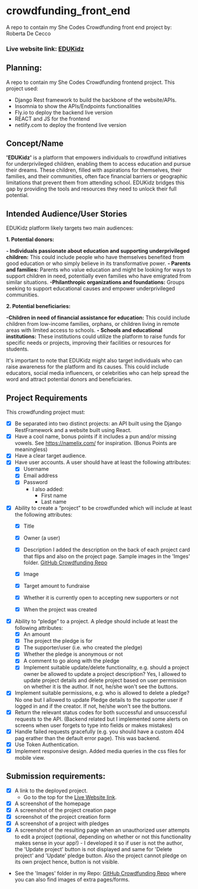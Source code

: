 # crowdfunding_front_end
A repo to contain my She Codes Crowdfunding front end project
by: Roberta De Cecco

### Live website link: [EDUKidz](https://edukidz.netlify.app/)


## Planning: 
A repo to contain my She Codes Crowdfunding frontend project.
This project used:
* Django Rest framework to build the backbone of the website/APIs. 
* Insomnia to show the APIs/Endpoints functionalities
* Fly.io to deploy the backend live version
* REACT and JS for the frontend
* netlify.com to deploy the frontend live version


## Concept/Name
**'EDUKidz'** is a platform that empowers individuals to crowdfund initiatives for underprivileged children, enabling them to access education and pursue their dreams. These children, filled with aspirations for themselves, their families, and their communities, often face financial barriers or geographic limitations that prevent them from attending school. EDUKidz bridges this gap by providing the tools and resources they need to unlock their full potential.



## Intended Audience/User Stories
 
EDUKidz platform likely targets two main audiences:

**1. Potential donors:**

**- Individuals passionate about education and supporting underprivileged children:** This could include people who have themselves benefited from good education or who simply believe in its transformative power.
**- Parents and families:** Parents who value education and might be looking for ways to support children in need, potentially even families who have emigrated from similar situations.
**-Philanthropic organizations and foundations:** Groups seeking to support educational causes and empower underprivileged communities.

**2. Potential beneficiaries:**

**-Children in need of financial assistance for education:** This could include children from low-income families, orphans, or children living in remote areas with limited access to schools.
**- Schools and educational institutions:** These institutions could utilize the platform to raise funds for specific needs or projects, improving their facilities or resources for students.

It's important to note that EDUKidz might also target individuals who can raise awareness for the platform and its causes. This could include educators, social media influencers, or celebrities who can help spread the word and attract potential donors and beneficiaries.

## Project Requirements

This crowdfunding project must:
* [x] Be separated into two distinct projects: an API built using the Django RestFramework and a website built using React.
* [x] Have a cool name, bonus points if it includes a pun and/or missing vowels. See https://namelix.com/ for inspiration. (Bonus Points are meaningless)
* [x] Have a clear target audience.
* [x] Have user accounts. A user should have at least the following attributes:
    * [x] Username
    * [x] Email address
    * [x] Password
        * I also added:
            * First name
            * Last name

* [x] Ability to create a “project” to be crowdfunded which will include at least the following attributes:
    * [x] Title
    * [x] Owner (a user)
    * [x] Description
    I added the description on the back of each project card that flips and also on the project page. Sample images in the 'Imges' folder.
    [GitHub Crowdfunding Repo](https://github.com/RobyOneJ/crowdfunding_front_end/tree/main/src/assets/imges)

    * [x] Image
    * [x] Target amount to fundraise
    * [x] Whether it is currently open to accepting new supporters or not
    * [x] When the project was created
* [x] Ability to “pledge” to a project. A pledge should include at least the following attributes:
    *   [x] An amount
    *   [x] The project the pledge is for
    *   [x] The supporter/user (i.e. who created the pledge)
    *   [x] Whether the pledge is anonymous or not
    *   [x] A comment to go along with the pledge
    *   [x] Implement suitable update/delete functionality, e.g. should a project owner be allowed to update a project description?
Yes, I allowed to update project details and delete project based on user permission on whether it is the author. If not, he/she won't see the buttons.
* [x] Implement suitable permissions, e.g. who is allowed to delete a pledge? 
No one but I allowed to update Pledge details to the supporter user if logged in and if the creator. If not, he/she won't see the buttons.
* [x] Return the relevant status codes for both successful and unsuccessful requests to the API.
(Backend related but I implemented some alerts on screens when user forgets to type into fields or makes mistakes)
* [x] Handle failed requests gracefully (e.g. you should have a custom 404 pag erather than the default error page).
This was backend.
* [x] Use Token Authentication.
* [x] Implement responsive design.
Added media queries in the css files for mobile view.

## Submission requirements:

* [x] A link to the deployed project. 
    * Go to the top for the [Live Website link](#live-website-link-edukidz).
* [x] A screenshot of the homepage 
* [x] A screenshot of the project creation page
* [x] screenshot of the project creation form
* [x] A screenshot of a project with pledges
* [x] A screenshot of the resulting page when an unauthorized user attempts to edit a project (optional, depending on whether or not this functionality makes sense in your app!) - I developed it so if user is not the author, the 'Update project' button is not displayed and same for 'Delete project' and 'Update' pledge button. Also the project cannot pledge on its own project hence, button is not visible.

* See the 'Images' folder in my Repo: [GitHub Crowdfunding Repo](https://github.com/RobyOneJ/crowdfunding_front_end/tree/main/src/assets/imges) where you can also find images of extra pages/forms.

